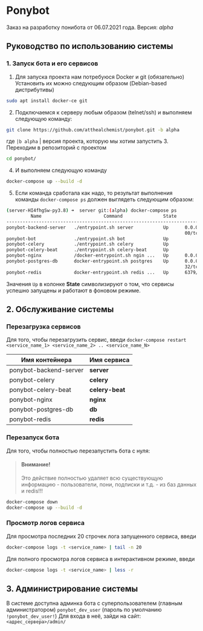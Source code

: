 # Ponybot
Заказ на разработку понибота от 06.07.2021 года.
Версия: *alpha*

## Руководство по использованию системы

### 1. Запуск бота и его сервисов
1. Для запуска проекта нам потребуюся Docker и git (обязательно)
Установить их можно следующим образом (Debian-based дистрибутивы)
```bash
sudo apt install docker-ce git
```
2. Подключаемся к серверу любым образом (telnet/ssh) и выполняем следующую команду:
```bash
git clone https://github.com/atthealchemist/ponybot.git -b alpha
```
где `|b alpha` | версия проекта, которую мы хотим запустить
3. Переходим в репозиторий с проектом
```bash
cd ponybot/
```
4. И выполняем следующую команду
```bash
docker-compose up --build -d
```

5. Если команда сработала как надо, то результат выполнения команды `docker-compose ps` должен выглядеть следующим образом:
```bash
(server-HI4fhgSw-py3.8) ➜  server git:(alpha) docker-compose ps
         Name                       Command               State                 Ports               
----------------------------------------------------------------------------------------------------
ponybot-backend-server   ./entrypoint.sh server           Up      0.0.0.0:8000->8000/tcp,:::8000->80
                                                                  00/tcp                            
ponybot-bot              ./entrypoint.sh bot              Up                                        
ponybot-celery           ./entrypoint.sh celery           Up                                        
ponybot-celery-beat      ./entrypoint.sh celery-beat      Up                                        
ponybot-nginx            /docker-entrypoint.sh ngin ...   Up      0.0.0.0:80->80/tcp,:::80->80/tcp  
ponybot-postgres-db      docker-entrypoint.sh postgres    Up      0.0.0.0:5432->5432/tcp,:::5432->54
                                                                  32/tcp                            
ponybot-redis            docker-entrypoint.sh redis ...   Up      6379/tcp             
```
Значения `Up` в колонке **State** символизируют о том, что сервисы успешно запущены и работают в фоновом режиме.


## 2. Обслуживание системы
### Перезагрузка сервисов
Для того, чтобы перезагрузить сервис, введи
`docker-compose restart <service_name_1> <service_name_2> .. <service_name_N>`

| Имя контейнера         | Имя сервиса     |
|------------------------|-----------------|
| ponybot-backend-server | **server**      |
| ponybot-celery         | **celery**      |
| ponybot-celery-beat    | **celery-beat** |
| ponybot-nginx          | **nginx**       |
| ponybot-postgres-db    | **db**          |
| ponybot-redis          | **redis**       |

### Перезапуск бота
Для того, чтобы полностью перезапустить бота с нуля:
> #### Внимание! 
> Это действие полностью удаляет всю существующую информацию - пользователи, пони, подписки и т.д. -  из баз данных и redis!!!

```bash
docker-compose down
docker-compose up --build -d
```

### Просмотр логов сервиса
Для просмотра последних 20 строчек лога запущенного сервиса, введи
```bash
docker-compose logs -t <service_name> | tail -n 20
```

Для полного просмотра логов сервиса в интерактивном режиме, введи
```bash
docker-compose logs -t <service_name> | less -r
```

## 3. Администрирование системы
В системе доступна админка бота с суперпользователем (главным администратором)
`ponybot_dev_user` (пароль по умолчанию `!ponybot_dev_user!`)
Для входа в неё, зайди на сайт:
`<адрес_сервера>/admin/`

